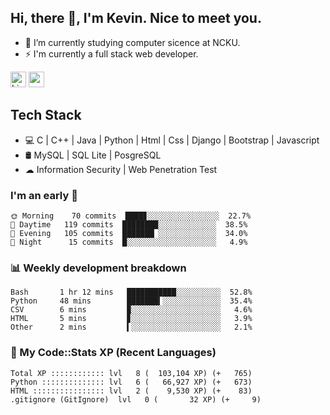 ## Hi, there 👋, I'm Kevin. Nice to meet you.

- 🌱 I’m currently studying computer sicence at NCKU.
- ⚡ I'm currently a full stack web developer.

<a href="https://www.linkedin.com/in/kevin12686/"><img alt="LinkedIn" src="https://img.shields.io/badge/linkedin%20-%230077B5.svg?&style=for-the-badge&logo=linkedin&logoColor=white" height=25></a>
<a href="https://www.instagram.com/kevin12686/"><img src="https://img.shields.io/badge/instagram-3f729b?&style=for-the-badge&logo=instagram&logoColor=white" height=25></a>

## Tech Stack

* 💻 C | C++ | Java | Python | Html | Css | Django | Bootstrap | Javascript
* 🛢️ MySQL | SQL Lite | PosgreSQL
* ☁ Information Security | Web Penetration Test

### I'm an early 🐤

<!-- early_bird start -->

```text
🌞 Morning    70 commits  ████▊░░░░░░░░░░░░░░░░  22.7%
🌆 Daytime   119 commits  ████████░░░░░░░░░░░░░  38.5%
🌃 Evening   105 commits  ███████▏░░░░░░░░░░░░░  34.0%
🌙 Night      15 commits  █░░░░░░░░░░░░░░░░░░░░   4.9%
```

<!-- early_bird end -->

### 📊 Weekly development breakdown

<!-- code_time start -->

```text
Bash       1 hr 12 mins   ███████████░░░░░░░░░░  52.8%
Python     48 mins        ███████▍░░░░░░░░░░░░░  35.4%
CSV        6 mins         ▉░░░░░░░░░░░░░░░░░░░░   4.6%
HTML       5 mins         ▊░░░░░░░░░░░░░░░░░░░░   3.9%
Other      2 mins         ▍░░░░░░░░░░░░░░░░░░░░   2.1%
```

<!-- code_time end -->

### 🧰 My Code::Stats XP (Recent Languages)

<!-- codestats start -->

```text
Total XP :::::::::::: lvl   8 (  103,104 XP) (+   765)
Python :::::::::::::: lvl   6 (   66,927 XP) (+   673)
HTML :::::::::::::::: lvl   2 (    9,530 XP) (+    83)
.gitignore (GitIgnore)  lvl   0 (       32 XP) (+     9)
```

<!-- codestats end -->
